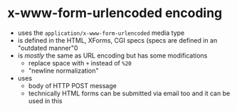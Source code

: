 # x-www-form-urlencoded encoding

* uses the `application/x-www-form-urlencoded` media type
* is defined in the HTML, XForms, CGI specs (specs are defined in an "outdated manner"0
* is _mostly_ the same as URL encoding but has some modifications
    * replace space with `+` instead of `%20`
    * "newline normalization"
* uses
    * body of HTTP POST message
    * technically HTML forms can be submitted via email too and it can be used in this
